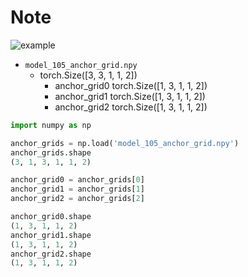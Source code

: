 # Note
![example](https://user-images.githubusercontent.com/33194443/187728847-e3631823-255b-4147-9562-168e5495acac.jpg)

- `model_105_anchor_grid.npy`
  - torch.Size([3, 3, 1, 1, 2])
    - anchor_grid0 torch.Size([1, 3, 1, 1, 2])
    - anchor_grid1 torch.Size([1, 3, 1, 1, 2])
    - anchor_grid2 torch.Size([1, 3, 1, 1, 2])

```python
import numpy as np

anchor_grids = np.load('model_105_anchor_grid.npy')
anchor_grids.shape
(3, 1, 3, 1, 1, 2)

anchor_grid0 = anchor_grids[0]
anchor_grid1 = anchor_grids[1]
anchor_grid2 = anchor_grids[2]

anchor_grid0.shape
(1, 3, 1, 1, 2)
anchor_grid1.shape
(1, 3, 1, 1, 2)
anchor_grid2.shape
(1, 3, 1, 1, 2)
```
